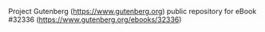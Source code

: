 Project Gutenberg (https://www.gutenberg.org) public repository for eBook #32336 (https://www.gutenberg.org/ebooks/32336)
